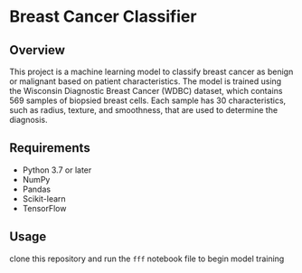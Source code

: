 # Breast Cancer Classifier

## Overview

This project is a machine learning model to classify breast cancer as benign or malignant based on patient characteristics. The model is trained using the Wisconsin Diagnostic Breast Cancer (WDBC) dataset, which contains 569 samples of biopsied breast cells. Each sample has 30 characteristics, such as radius, texture, and smoothness, that are used to determine the diagnosis.

## Requirements

- Python 3.7 or later
- NumPy
- Pandas
- Scikit-learn
- TensorFlow

## Usage

clone this repository and run the `fff` notebook file to begin model training 
